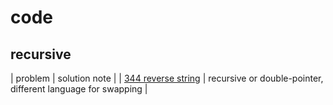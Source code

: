 # code

## recursive

| problem | solution note |
| [344 reverse string](https://leetcode.com/problems/reverse-string/) | recursive or double-pointer, different language for swapping |

